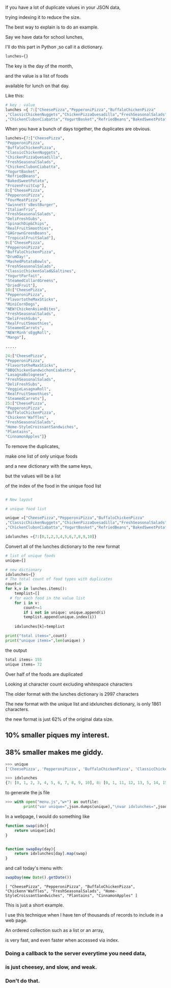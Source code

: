 If you have a lot of duplicate values in your JSON data, 

trying indexing it to reduce the size. 

The best way to explain is to do an example. 

Say we have data for school lunches, 

I'll do this part in Python
,so call it a dictionary.
```python
lunches={}
```

The key is the day of the month,

and the value is a list of foods 

available for lunch on that day.

Like this:

```python
# key : value
lunches ={ 7:["CheesePizza","PepperoniPizza","BuffaloChickenPizza"
,"ClassicChickenNuggets","ChickenPizzaQuesadilla","FreshSeasonalSalads"
,"ChickenClubonCiabatta","YogurtBasket","RefriedBeans","BakedSweetPotato","FrozenFruitCup"] }
```
When you have a bunch of days together, 
the duplicates are obvious.

```python
lunches={7:["CheesePizza",
"PepperoniPizza",
"BuffaloChickenPizza",
"ClassicChickenNuggets",
"ChickenPizzaQuesadilla",
"FreshSeasonalSalads",
"ChickenClubonCiabatta",
"YogurtBasket",
"RefriedBeans",
"BakedSweetPotato",
"FrozenFruitCup"],
8:["CheesePizza",
"PepperoniPizza",
"FourMeatPizza",
"Gwinnett'sBestBurger",
"ItalianTrio",
"FreshSeasonalSalads",
"DeliFreshSubs",
"SpinachDip&Chips",
"RealFruitSmoothies",
"GAGrownGreenBeans",
"TropicalFruitSalad"],
9:["CheesePizza",
"PepperoniPizza",
"BuffaloChickenPizza",
"DrumDay!",
"MashedPotatoBowls",
"FreshSeasonalSalads",
"ClassicChickenSalad&Saltines",
"YogurtParfait",
"SteamedCollardGreens",
"DriedFruit"],
10:["CheesePizza",
"PepperoniPizza",
"FlavortotheMaxSticks",
"MiniCornDogs",
"NEW!ChickenAsianBites",
"FreshSeasonalSalads",
"DeliFreshSubs",
"RealFruitSmoothies",
"SteamedCarrots",
"NEW!Minh'sEggRoll",
"Mango"],

.....

24:["CheesePizza",
"PepperoniPizza",
"FlavortotheMaxSticks",
"BBQChickenSandwichonCiabatta",
"LasagnaBolognese",
"FreshSeasonalSalads",
"DeliFreshSubs",
"VeggieLasagnaRoll",
"RealFruitSmoothies",
"SteamedCarrots"],
25:["CheesePizza",
"PepperoniPizza",
"BuffaloChickenPizza",
"Chickenn'Waffles",
"FreshSeasonalSalads",
"Home-StyleCroissantSandwiches",
"Plantains",
"CinnamonApples"]}
  ```
  
 
 To remove the duplicates, 
 
 make one list of only unique foods
 
 and a new dictionary with the same keys,
 
 but the values will be a list 
 
 of the index of the food in the unique food list 
 
 ```python

# New layout 

# unique food list 

unique =["CheesePizza","PepperoniPizza","BuffaloChickenPizza"
,"ClassicChickenNuggets","ChickenPizzaQuesadilla","FreshSeasonalSalads"
,"ChickenClubonCiabatta","YogurtBasket","RefriedBeans","BakedSweetPotato","FrozenFruitCup"]

idxlunches ={7:[0,1,2,3,4,5,6,7,8,9,10]}
```

Convert all of the lunches dictionary to the new format
```python
# list of unique foods 
unique=[]

# new dictionary 
idxlunches={}
# The total count of food types with duplicates
count=0
for k,v in lunches.items():
	templist=[]
  # for each food in the value list
	for i in v: 
		count+=1
		if i not in unique: unique.append(i)
		templist.append(unique.index(i))
	
	idxlunches[k]=templist

print("total items=",count)
print("unique items=",len(unique) )
```

the output
```python
total items= 155
unique items= 72
```
Over half of the foods are duplicated

Looking at character count excluding whitespace characters 

The older format with the lunches dictionary 
is 2997 characters

The new format with the unique list and idxlunches dictionary,
is only 1861 characters.

the new format is just 62% of the original data size.

## 10% smaller piques my interest.

## 38% smaller makes me giddy.

```python
>>> unique
['CheesePizza', 'PepperoniPizza', 'BuffaloChickenPizza', 'ClassicChickenNuggets', 'ChickenPizzaQuesadilla', 'FreshSeasonalSalads', 'ChickenClubonCiabatta', 'YogurtBasket', 'RefriedBeans', 'BakedSweetPotato', 'FrozenFruitCup', 'FourMeatPizza', "Gwinnett'sBestBurger", 'ItalianTrio', 'DeliFreshSubs', 'SpinachDip&Chips', 'RealFruitSmoothies', 'GAGrownGreenBeans', 'TropicalFruitSalad', 'DrumDay!', 'MashedPotatoBowls', 'ClassicChickenSalad&Saltines', 'YogurtParfait', 'SteamedCollardGreens', 'DriedFruit', 'FlavortotheMaxSticks', 'MiniCornDogs', 'NEW!ChickenAsianBites', 'SteamedCarrots', "NEW!Minh'sEggRoll", 'Mango', "Chickenn'Waffles", 'PhillyChickenSub', 'Home-StyleCroissantSandwiches', 'CinnamonApples', 'ChickenSpicySandwich', 'CheesyGrilledCheese', 'TomatoSoup', 'BallParkHotDog', 'BBQPlate', 'PotatoSpirals', 'Coleslaw', 'PineappleTidbits', 'CrispyChickenTenders', 'AsianRiceBowls', 'SpicyChickenSalad&Saltines', 'Carrot&CelerySticks', 'GrilledChickenSandwich', 'FiestaNachos', 'BlackBeanEmpanadas', 'BlackBeans', 'Doritos', 'MandarinOranges', 'NEW!FrenchToast&Sausage', 'NEW!SpaghettiMeatballBowl', 'BonelessWings', 'KoreanMeatballSub', 'BaconCheeseburger', 'ChickenSoftTacos', 'MexiPizza', 'NEW!HappyCorn', 'MexiRice', 'MexicanFruitCup', 'BlackAngusSliderDogs', 'NEW!HawaiianPanini', 'FruityChickenSalad&Saltines', 'BakedBeans', 'CheesyBroccoli', 'BBQChickenSandwichonCiabatta', 'LasagnaBolognese', 'VeggieLasagnaRoll', 'Plantains']

>>> idxlunches
{7: [0, 1, 2, 3, 4, 5, 6, 7, 8, 9, 10], 8: [0, 1, 11, 12, 13, 5, 14, 15, 16, 17, 18], 9: [0, 1, 2, 19, 20, 5, 21, 22, 23, 24], 10: [0, 1, 25, 26, 27, 5, 14, 16, 28, 29, 30], 11: [0, 1, 2, 31, 32, 5, 33, 34], 14: [0, 1, 2, 35, 36, 5, 6, 7, 9, 37, 10], 15: [0, 1, 11, 38, 39, 5, 14, 16, 40, 41, 42], 16: [0, 1, 2, 43, 44, 5, 45, 22, 46, 24], 17: [0, 1, 25, 47, 48, 5, 14, 49, 16, 50, 51, 52], 18: [0, 1, 2, 53, 54, 5, 33, 18], 21: [0, 1, 2, 55, 56, 5, 6, 7, 17, 9, 10], 22: [0, 1, 11, 57, 58, 5, 14, 59, 16, 60, 61, 62], 23: [0, 1, 2, 63, 64, 5, 65, 22, 66, 67, 24], 24: [0, 1, 25, 68, 69, 5, 14, 70, 16, 28], 25: [0, 1, 2, 31, 5, 33, 71, 34]}
```



to generate the js file

```python
>>> with open("menu.js","w+") as outfile:
        print("var unique=",json.dumps(unique),"\nvar idxlunches=",json.dumps(idxlunches),file=outfile)
```



In a webpage, I would do something like 
```js
function swap(idx){ 
	return unique[idx]
}


function swapDay(day){ 
	return idxlunches[day].map(swap)
}
```
and call today's menu with: 
```js
swapDay(new Date().getDate())
```
```
[ "CheesePizza", "PepperoniPizza", "BuffaloChickenPizza", "Chickenn'Waffles", "FreshSeasonalSalads", "Home-StyleCroissantSandwiches", "Plantains", "CinnamonApples" ]
```

This is just a short example.

I use this technique when I 
have ten of thousands of records 
to include in a web page.

An ordered collection such as a list or an array, 

is very fast, and even faster when accessed via index.

### Doing a callback to the server everytime you need data, 
### is just cheesey, and slow, and weak. 
### Don't do that. 




